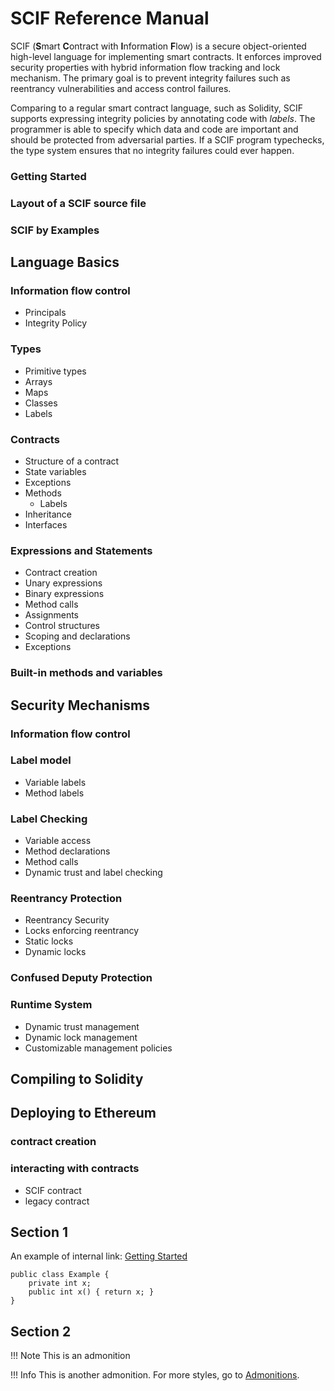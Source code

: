 # SCIF Reference Manual

SCIF (**S**mart **C**ontract with **I**nformation **F**low) is a secure object-oriented high-level language for implementing smart contracts. It enforces improved security properties with hybrid information flow tracking and lock mechanism. The primary goal is to prevent integrity failures such as reentrancy vulnerabilities and access control failures.

Comparing to a regular smart contract language, such as Solidity, SCIF supports expressing integrity policies by annotating code with *labels*. The programmer is able to specify which data and code are important and should be protected from adversarial parties. If a SCIF program typechecks, the type system ensures that no integrity failures could ever happen.

### Getting Started

### Layout of a SCIF source file

### SCIF by Examples

## Language Basics

### Information flow control

* Principals
* Integrity Policy

### Types

* Primitive types
* Arrays
* Maps
* Classes
* Labels

### Contracts

* Structure of a contract
* State variables
* Exceptions
* Methods
  * Labels
* Inheritance
* Interfaces

### Expressions and Statements

* Contract creation
* Unary expressions
* Binary expressions
* Method calls
* Assignments
* Control structures
* Scoping and declarations
* Exceptions

### Built-in methods and variables

## Security Mechanisms

### Information flow control

### Label model

* Variable labels
* Method labels

### Label Checking

* Variable access
* Method declarations
* Method calls
* Dynamic trust and label checking

### Reentrancy Protection

* Reentrancy Security
* Locks enforcing reentrancy
* Static locks
* Dynamic locks

### Confused Deputy Protection

### Runtime System

* Dynamic trust management
* Dynamic lock management
* Customizable management policies

## Compiling to Solidity

## Deploying to Ethereum

### contract creation

### interacting with contracts

* SCIF contract
* legacy contract

## Section 1

An example of internal link: [Getting Started](/Introduction/getting-started.md)

```scif
public class Example {
    private int x;
    public int x() { return x; }
}
```

## Section 2

!!! Note
    This is an admonition

!!! Info
    This is another admonition. For more styles, go to [Admonitions](https://squidfunk.github.io/mkdocs-material/reference/admonitions).
